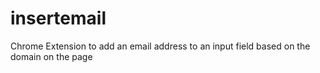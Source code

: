 # insertemail
Chrome Extension to add an email address to an input field based on the domain on the page
